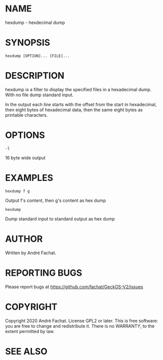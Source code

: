 

# NAME

hexdump - hexdecimal dump

# SYNOPSIS

	hexdump [OPTION]... [FILE]...
    
# DESCRIPTION

hexdump is a filter to display the specified files in a hexadecimal dump. With no file dump standard input.

In the output each line starts with the offset from the start in hexadecimal, then eight bytes of hexadecimal data, then the same eight bytes as printable characters.

# OPTIONS

	-l    
16 byte wide output 
    

# EXAMPLES

	hexdump f g
Output f's content, then g's content as hex dump
        
	hexdump
Dump standard input to standard output as hex dump

# AUTHOR

Written by André Fachat.

# REPORTING BUGS

Please report bugs at https://github.com/fachat/GeckOS-V2/issues

# COPYRIGHT

Copyright 2020 André Fachat. License GPL2 or later.
This is free software: you are free to change and redistribute it. There is no WARRANTY, to the extent permitted by law.

# SEE ALSO

